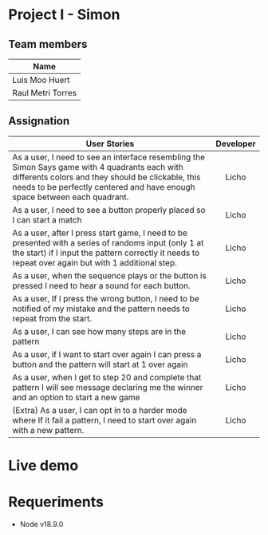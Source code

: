 # Project I - Simon

## Team members

| Name |
| ---- | 
| Luis Moo Huert |
| Raul Metri Torres | 

## Assignation

| User Stories |    Developer    |
| ------------ | :-------------: |
| As a user, I need to see an interface resembling the Simon Says game with 4 quadrants each with differents colors and they should be clickable, this needs to be perfectly centered and have enough space between each quadrant. | Licho |
| As a user, I need to see a button properly placed so I can start a match | Licho |
| As a user, after I press start game, I need to be presented with a series of randoms input (only 1 at the start) if I input the pattern correctly it needs to repeat over again but with 1 additional step. | Licho |
| As a user, when the sequence plays or the button is pressed I need to hear a sound for each button. | Licho|
| As a user, If I press the wrong button, I need to be notified of my mistake and the pattern needs to repeat from the start. |Licho  |
| As a user, I can see how many steps are in the pattern | Licho |
| As a user, if I want to start over again I can press a button and the pattern will start at 1 over again |Licho |
| As a user, when I get to step 20 and complete that pattern I will see message declaring me the winner and an option to start a new game |Licho  |
| (Extra) As a user, I can opt in to a harder mode where If it fail a pattern, I need to start over again with a new pattern. | Licho |

# Live demo


# Requeriments

- Node v18.9.0